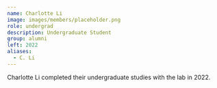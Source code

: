 ```yaml
---
name: Charlotte Li
image: images/members/placeholder.png
role: undergrad
description: Undergraduate Student
group: alumni
left: 2022
aliases:
  - C. Li
---
```


Charlotte Li completed their undergraduate studies with the lab in 2022.
